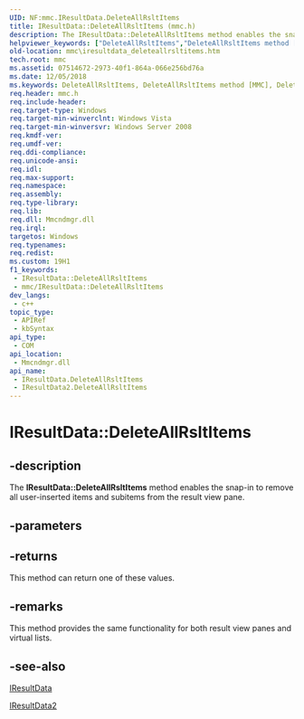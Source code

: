 ```yaml
---
UID: NF:mmc.IResultData.DeleteAllRsltItems
title: IResultData::DeleteAllRsltItems (mmc.h)
description: The IResultData::DeleteAllRsltItems method enables the snap-in to remove all user-inserted items and subitems from the result view pane.
helpviewer_keywords: ["DeleteAllRsltItems","DeleteAllRsltItems method [MMC]","DeleteAllRsltItems method [MMC]","IResultData interface","DeleteAllRsltItems method [MMC]","IResultData2 interface","IResultData interface [MMC]","DeleteAllRsltItems method","IResultData.DeleteAllRsltItems","IResultData2 interface [MMC]","DeleteAllRsltItems method","IResultData2::DeleteAllRsltItems","IResultData::DeleteAllRsltItems","_slate_iresultdata_deleteallrsltitems","mmc.iresultdata_deleteallrsltitems","mmc/IResultData2::DeleteAllRsltItems","mmc/IResultData::DeleteAllRsltItems"]
old-location: mmc\iresultdata_deleteallrsltitems.htm
tech.root: mmc
ms.assetid: 07514672-2973-40f1-864a-066e256bd76a
ms.date: 12/05/2018
ms.keywords: DeleteAllRsltItems, DeleteAllRsltItems method [MMC], DeleteAllRsltItems method [MMC],IResultData interface, DeleteAllRsltItems method [MMC],IResultData2 interface, IResultData interface [MMC],DeleteAllRsltItems method, IResultData.DeleteAllRsltItems, IResultData2 interface [MMC],DeleteAllRsltItems method, IResultData2::DeleteAllRsltItems, IResultData::DeleteAllRsltItems, _slate_iresultdata_deleteallrsltitems, mmc.iresultdata_deleteallrsltitems, mmc/IResultData2::DeleteAllRsltItems, mmc/IResultData::DeleteAllRsltItems
req.header: mmc.h
req.include-header: 
req.target-type: Windows
req.target-min-winverclnt: Windows Vista
req.target-min-winversvr: Windows Server 2008
req.kmdf-ver: 
req.umdf-ver: 
req.ddi-compliance: 
req.unicode-ansi: 
req.idl: 
req.max-support: 
req.namespace: 
req.assembly: 
req.type-library: 
req.lib: 
req.dll: Mmcndmgr.dll
req.irql: 
targetos: Windows
req.typenames: 
req.redist: 
ms.custom: 19H1
f1_keywords:
 - IResultData::DeleteAllRsltItems
 - mmc/IResultData::DeleteAllRsltItems
dev_langs:
 - c++
topic_type:
 - APIRef
 - kbSyntax
api_type:
 - COM
api_location:
 - Mmcndmgr.dll
api_name:
 - IResultData.DeleteAllRsltItems
 - IResultData2.DeleteAllRsltItems
---
```


# IResultData::DeleteAllRsltItems


## -description

The <b>IResultData::DeleteAllRsltItems</b> method enables the snap-in to remove all user-inserted items and subitems from the result view pane.

## -parameters

## -returns

This method can return one of these values.

## -remarks

This method provides the same functionality for both result view panes and virtual lists.

## -see-also

<a href="https://docs.microsoft.com/windows/desktop/api/mmc/nn-mmc-iresultdata">IResultData</a>



<a href="https://docs.microsoft.com/windows/desktop/api/mmc/nn-mmc-iresultdata2">IResultData2</a>

